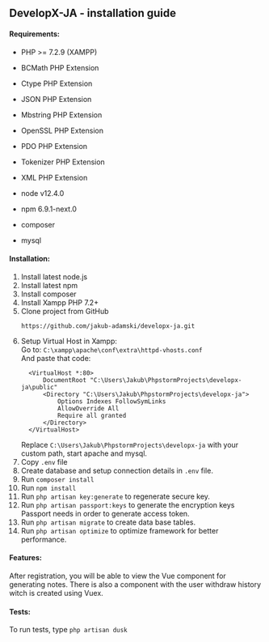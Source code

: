 ## DevelopX-JA - installation guide

#### Requirements:

- PHP >= 7.2.9 (XAMPP)
- BCMath PHP Extension
- Ctype PHP Extension
- JSON PHP Extension
- Mbstring PHP Extension
- OpenSSL PHP Extension
- PDO PHP Extension
- Tokenizer PHP Extension
- XML PHP Extension


- node v12.4.0
- npm 6.9.1-next.0
- composer
- mysql

#### Installation: 

1. Install latest node.js
2. Install latest npm
3. Install composer
4. Install Xampp PHP 7.2+
5. Clone project from GitHub   
   ```
   https://github.com/jakub-adamski/developx-ja.git
   ```
6. Setup Virtual Host in Xampp:  
   Go to: ```C:\xampp\apache\conf\extra\httpd-vhosts.conf ```  
   And paste that code:
   ```
     <VirtualHost *:80>  
         DocumentRoot "C:\Users\Jakub\PhpstormProjects\developx-ja\public"  
         <Directory "C:\Users\Jakub\PhpstormProjects\developx-ja">  
             Options Indexes FollowSymLinks
             AllowOverride All
             Require all granted  
         </Directory>  
     </VirtualHost>
   ```
   Replace ```C:\Users\Jakub\PhpstormProjects\developx-ja``` with your custom path, start apache and mysql.
7. Copy ``` .env ``` file
8. Create database and setup connection details in ``` .env ``` file.
9. Run ``` composer install ```
10. Run ``` npm install ```
11. Run ``` php artisan key:generate ``` to regenerate secure key.
12. Run ``` php artisan passport:keys ``` to generate the encryption keys Passport needs in order to generate access token.
13. Run ``` php artisan migrate ``` to create data base tables.
14. Run ``` php artisan optimize ``` to optimize framework for better performance.

#### Features:

After registration, you will be able to view the Vue component for generating notes.
There is also a component with the user withdraw history witch is created using Vuex.

#### Tests:

To run tests, type ``` php artisan dusk ```

